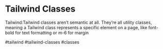 # Tailwind Classes
Tailwind:Tailwind classes aren’t semantic at all. They’re all utility classes, meaning a Tailwind class represents a specific element on a page, like font-bold for text formatting or m-6 for margin

#tailwind
#tailwind-classes
#classes 
